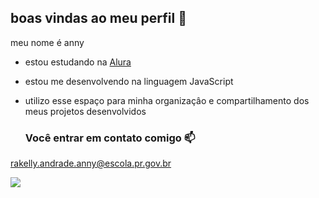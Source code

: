 ## boas vindas ao meu perfil 💙

meu nome é anny 

- estou estudando na [Alura](https://www.alura.com.br)
- estou me desenvolvendo na linguagem  JavaScript
- utilizo esse espaço para minha organizaçâo e compartilhamento dos meus projetos desenvolvidos

  ### Você entrar em contato comigo 📫

 rakelly.andrade.anny@escola.pr.gov.br



![](https://media1.tenor.com/m/mCiM7CmGGI4AAAAC/naruto.gif)
